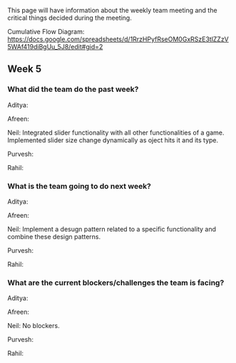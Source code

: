 This page will have information about the weekly team meeting and the critical things decided during the meeting.

Cumulative Flow Diagram: https://docs.google.com/spreadsheets/d/1RrzHPyfRseOM0GxRSzE3tlZZzV5WAf419diBgUu_5J8/edit#gid=2

## Week 5

### What did the team do the past week?

Aditya: 

Afreen: 

Neil: Integrated slider functionality with all other functionalities of a game. Implemented slider size change dynamically as oject hits it and its type.

Purvesh: 

Rahil: 

### What is the team going to do next week?

Aditya:

Afreen:

Neil: Implement a desugn pattern related to a specific functionality and combine these design patterns.

Purvesh: 

Rahil: 

### What are the current blockers/challenges the team is facing?

Aditya:

Afreen: 

Neil: No blockers.

Purvesh: 

Rahil: 
